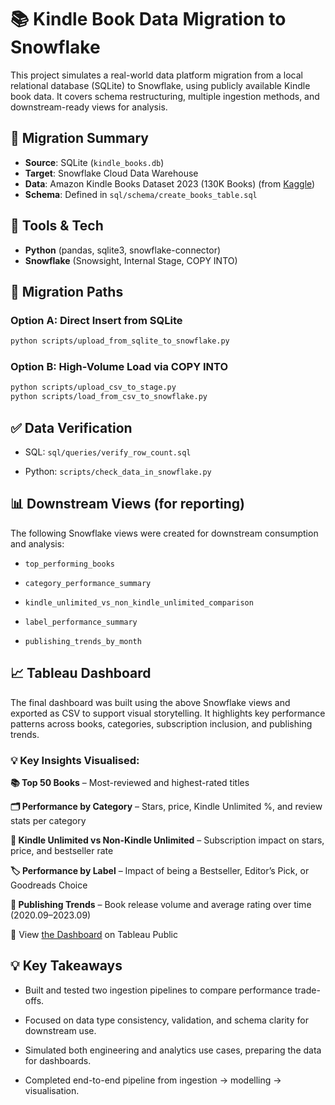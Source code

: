 # 📚 Kindle Book Data Migration to Snowflake

This project simulates a real-world data platform migration from a local relational database (SQLite) to Snowflake, using publicly available Kindle book data. It covers schema restructuring, multiple ingestion methods, and downstream-ready views for analysis.


## 🔄 Migration Summary

- **Source**: SQLite (`kindle_books.db`)
- **Target**: Snowflake Cloud Data Warehouse
- **Data**: Amazon Kindle Books Dataset 2023 (130K Books) (from [Kaggle](https://www.kaggle.com/datasets/asaniczka/amazon-kindle-books-dataset-2023-130k-books))
- **Schema**: Defined in `sql/schema/create_books_table.sql`


## 🧰 Tools & Tech

- **Python** (pandas, sqlite3, snowflake-connector)
- **Snowflake** (Snowsight, Internal Stage, COPY INTO)


## 🚀 Migration Paths

### Option A: Direct Insert from SQLite
```bash
python scripts/upload_from_sqlite_to_snowflake.py
```

### Option B: High-Volume Load via COPY INTO
```bash
python scripts/upload_csv_to_stage.py
python scripts/load_from_csv_to_snowflake.py
```


## ✅ Data Verification
- SQL: ```sql/queries/verify_row_count.sql```

- Python: ```scripts/check_data_in_snowflake.py```


## 📊 Downstream Views (for reporting)
The following Snowflake views were created for downstream consumption and analysis:

- ```top_performing_books```

- ```category_performance_summary```

- ```kindle_unlimited_vs_non_kindle_unlimited_comparison```

- ```label_performance_summary```

- ```publishing_trends_by_month```

## 📈 Tableau Dashboard
The final dashboard was built using the above Snowflake views and exported as CSV to support visual storytelling.
It highlights key performance patterns across books, categories, subscription inclusion, and publishing trends.

### 💡 Key Insights Visualised:
**📚 Top 50 Books** – Most-reviewed and highest-rated titles

**🗂 Performance by Category** – Stars, price, Kindle Unlimited %, and review stats per category

**🔄 Kindle Unlimited vs Non-Kindle Unlimited** – Subscription impact on stars, price, and bestseller rate

**🏷 Performance by Label** – Impact of being a Bestseller, Editor’s Pick, or Goodreads Choice

**📅 Publishing Trends** – Book release volume and average rating over time (2020.09–2023.09)

🔗 View [the Dashboard](https://public.tableau.com/app/profile/soyeon.kim4151/viz/AmazonKindleBookDataDashboard/AmazonKindleBooksDashboard) on Tableau Public




## 💡 Key Takeaways
- Built and tested two ingestion pipelines to compare performance trade-offs.

- Focused on data type consistency, validation, and schema clarity for downstream use.

- Simulated both engineering and analytics use cases, preparing the data for dashboards.

- Completed end-to-end pipeline from ingestion → modelling → visualisation.
